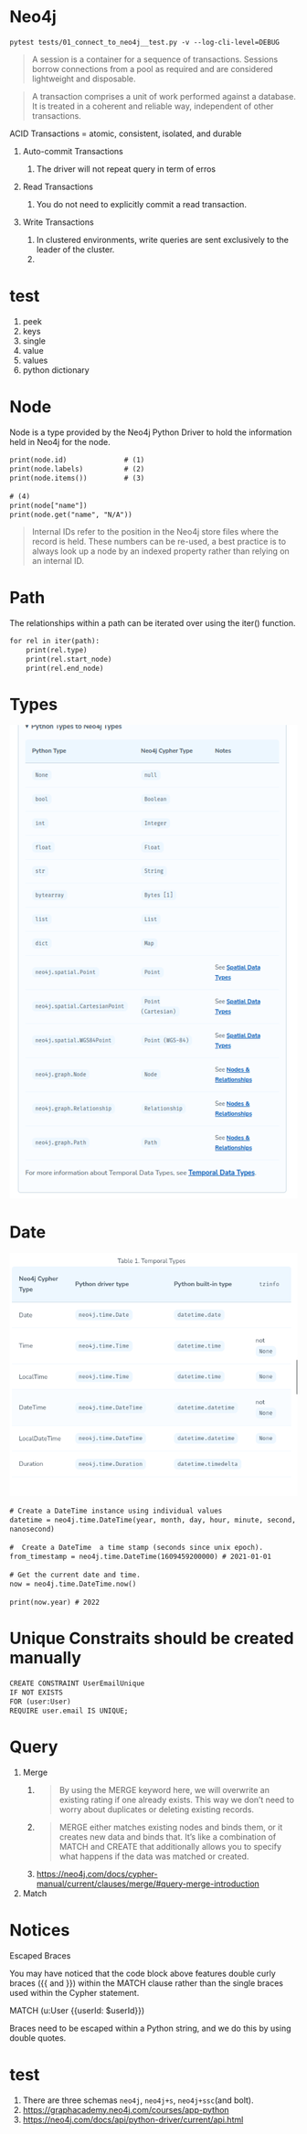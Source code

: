 # Neo4j

```
pytest tests/01_connect_to_neo4j__test.py -v --log-cli-level=DEBUG
```

> A session is a container for a sequence of transactions. Sessions borrow connections from a pool as required and are considered lightweight and disposable.

> A transaction comprises a unit of work performed against a database. It is treated in a coherent and reliable way, independent of other transactions.

ACID Transactions = atomic, consistent, isolated, and durable

1. Auto-commit Transactions
   1. The driver will not repeat query in term of erros
2. Read Transactions
   1. You do not need to explicitly commit a read transaction.
3. Write Transactions

   1. In clustered environments, write queries are sent exclusively to the leader of the cluster.
   2.

# test

1. peek
2. keys
3. single
4. value
5. values
6. python dictionary

# Node

Node is a type provided by the Neo4j Python Driver to hold the information held in Neo4j for the node.

```
print(node.id)              # (1)
print(node.labels)          # (2)
print(node.items())         # (3)

# (4)
print(node["name"])
print(node.get("name", "N/A"))
```

> Internal IDs refer to the position in the Neo4j store files where the record is held. These numbers can be re-used, a best practice is to always look up a node by an indexed property rather than relying on an internal ID.

# Path

The relationships within a path can be iterated over using the iter() function.

```
for rel in iter(path):
    print(rel.type)
    print(rel.start_node)
    print(rel.end_node)
```

# Types

![Neo4j types](docs/images/types.png)

# Date

![Neo4j dates](docs/images/neo4j-date.png)

```
# Create a DateTime instance using individual values
datetime = neo4j.time.DateTime(year, month, day, hour, minute, second, nanosecond)

#  Create a DateTime  a time stamp (seconds since unix epoch).
from_timestamp = neo4j.time.DateTime(1609459200000) # 2021-01-01

# Get the current date and time.
now = neo4j.time.DateTime.now()

print(now.year) # 2022
```

# Unique Constraits should be created manually

```
CREATE CONSTRAINT UserEmailUnique
IF NOT EXISTS
FOR (user:User)
REQUIRE user.email IS UNIQUE;
```

# Query

1. Merge
   1. > By using the MERGE keyword here, we will overwrite an existing rating if one already exists. This way we don’t need to worry about duplicates or deleting existing records.
   2. > MERGE either matches existing nodes and binds them, or it creates new data and binds that. It’s like a combination of MATCH and CREATE that additionally allows you to specify what happens if the data was matched or created.
   3. https://neo4j.com/docs/cypher-manual/current/clauses/merge/#query-merge-introduction
2. Match

# Notices

Escaped Braces

You may have noticed that the code block above features double curly braces ({{ and }}) within the MATCH clause rather than the single braces used within the Cypher statement.

MATCH (u:User {{userId: $userId}})

Braces need to be escaped within a Python string, and we do this by using double quotes.

# test

1. There are three schemas `neo4j`, `neo4j+s`, `neo4j+ssc`(and bolt).
2. https://graphacademy.neo4j.com/courses/app-python
3. https://neo4j.com/docs/api/python-driver/current/api.html
